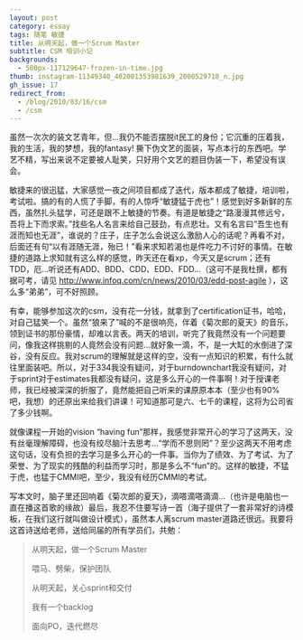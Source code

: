 ```yaml
---
layout: post
category: essay
tags: 随笔 敏捷
title: 从明天起，做一个Scrum Master
subtitle: CSM 培训小记
backgrounds:
  - 500px-117129647-frozen-in-time.jpg
thumb: instagram-11349340_462001353981639_2000529718_n.jpg
gh_issue: 17
redirect_from:
  - /blog/2010/03/16/csm
  - /csm
---
```


虽然一次次的装文艺青年，但…我仍不能否摆脱it民工的身份；它沉重的压着我，我的生活，我的梦想，我的fantasy! 撕下伪文艺的面装，写点本行的东西吧。学艺不精，写出来说不定要被人耻笑，只好用个文艺的题目伪装一下，希望没有误会。

敏捷来的很迅猛，大家感觉一夜之间项目都成了迭代，版本都成了敏捷，培训啦，考试啦。搞的有的人慌了手脚，有的人惊呼“敏捷猛于虎也”！感觉到好多新鲜的东西，虽然扎头猛学，可还是跟不上敏捷的节奏。有道是敏捷之“路漫漫其修远兮，吾将上下而求索。”找些名人名言来给自己鼓劲，有点悲壮。又有名言曰“吾生也有涯而知也无涯”，谁说的？庄子，庄子怎么会说这么激励人心的话呢？再看不对，后面还有句“以有涯随无涯，殆已！”看来求知若渴也是件吃力不讨好的事情。在敏捷的道路上求知就有这么样的感觉，昨天还在看xp，今天又是scrum；还有TDD，厄…听说还有ADD、BDD、CDD、EDD、FDD…（这可不是我杜撰，都有据可考，请见 http://www.infoq.com/cn/news/2010/03/edd-post-agile ），这么多“弟弟”，可不好照顾。

有幸，能够参加这次的csm，没有花一分钱，就拿到了certification证书，哈哈，对自己猛笑一个。虽然“狼来了”喊的不是很响亮，伴着《菊次郎的夏天》的音乐，领到证书的那份豪情，却难以言表。两天的培训，听完了我竟然没有一个问题要问，像我这样挑剔的人竟然会没有问题…就好象一滴，不，是一大缸的水倒进了深谷，没有反应。我对scrum的理解就是这样的空，没有一点知识的积累，有什么就往里面装吧。所以，对于334我没有疑问，对于burndownchart我没有疑问，对于sprint对于estimates我都没有疑问，这是多么开心的一件事啊！对于授课老师，我已经被深深的折服了，竟然能把自己听来的课原原本本（至少也有90%吧，我想）的还原出来给我们讲课！可知道那可是六、七千的课程，这将为公司省了多少钱啊。

就像课程一开始的vision “having fun”那样，我感觉非常开心的学习了这两天，没有丝毫理解障碍，也没有绞尽脑汁去思考…“学而不思则罔”？至少这两天不用考虑这句话，没有负担的去学习是多么开心的一件事。当你为了绩效、为了考试、为了荣誉、为了现实的残酷的利益而学习时，那是多么不“fun”的。这样的敏捷，不猛于虎，也猛于CMMI吧，至少，我没有经历CMMI的考试。

写本文时，脑子里还回响着《菊次郎的夏天》，滴嗒滴嗒滴滴…（也许是电脑也一直在播这首歌的缘故）最后，我忍不住要写诗一首（海子提供了一套非常好的诗模板，在我们这行就叫做设计模式），虽然本人离scrum master道路还很远。我要将这首诗送给老师，送给同届的所有学员们，共勉：

> 从明天起，做一个Scrum Master
>
> 喂马、劈柴，保护团队
>
> 从明天起，关心sprint和交付
>
> 我有一个backlog
>
> 面向PO，迭代燃尽
